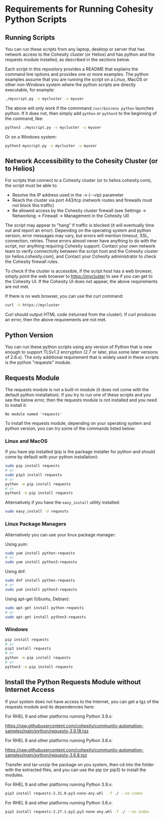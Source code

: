 # Requirements for Running Cohesity Python Scripts

## Running Scripts

You can run these scripts from any laptop, desktop or server that has network access to the Cohesity cluster (or Helios) and has python and the requests module installed, as described in the sections below.

Each script in this repository provides a README that explains the command line options and provides one or more examples. The python examples assume that you are running the script on a Linux, MacOS or other non-Windows system where the python scripts are directly executable, for example:

```bash
./myscript.py -v mycluster -u myuser
```

The above will only work if the commmand `/usr/bin/env python` launches python. If it does not, then simply add `python` or `python3` to the beginning of the command, like:

```bash
python3 ./myscript.py -v mycluster -u myuser
```

Or on a Windows system:

```bash
python3 myscript.py -v mycluster -u myuser
```

## Network Accessibility to the Cohesity Cluster (or to Helios)

For scripts that connect to a Cohesity cluster (or to helios.cohesity.com), the script must be able to:

* Resolve the IP address used in the -v (--vip) parameter
* Reach the cluster via port 443/tcp (network routes and firewalls must not block this traffic)
* Be allowed access by the Cohesity cluster firewall (see Settings -> Networking -> Firewall -> Management in the Cohesity UI)

The script may appear to "hang" if traffic is blocked (it will eventually time out and report an error). Depending on the operating system and python version, error messages may vary, but errors will mention timeout, SSL, connection, retries. These errors almost never have anything to do with the script, nor anything requiring Cohesity support. Contact your own network team to verify connectivity between the script host and the Cohesity cluster (or helios.cohesity.com), and Contact your Cohesity administrator to check the Cohesity firewall rules.

To check if the cluster is accessible, if the script host has a web browser, simply point the web browser to <https://mycluster> to see if you can get to the Cohesity UI. If the Cohesity UI does not appear, the above requirements are not met.

If there is no web browser, you can use the curl command:

```bash
curl -k https://mycluster
```

Curl should output HTML code (returned from the cluster). If curl produces an error, then the above requirements are not met.

## Python Version

You can run these python scripts using any version of Python that is new enough to support TLSv1.2 encryption (2.7 or later, plus some later versions of 2.6.x). The only additional requirement that is widely used in these scripts is the python "requests" module.

## Requests Module

The requests module is not a built-in module (it does not come with the default python installation). If you try to run one of these scripts and you see the below error, then the requests module is not installed and you need to install it:

```text
No module named 'requests'
```

To install the requests module, depending on your operating system and python version, you can try some of the commands listed below:

### Linux and MacOS

If you have pip installed (pip is the package installer for python and should come by default with your python installation):

```bash
sudo pip install requests
# or
sudo pip3 install requests
# or
python -m pip install requests
# or
python3 -m pip install requests
```

Alternatively if you have the `easy_install` utility installed:

```bash
sudo easy_install -U requests
```

### Linux Package Managers

Alternatively you can use your linux package manager:

Using yum:

```bash
sudo yum install python-requests
# or
sudo yum install python3-requests
```

Using dnf:

```bash
sudo dnf install python-requests
# or
sudo yum install python3-requests
```

Using apt-get (Ubuntu, Debian):

```bash
sudo apt-get install python-requests
# or
sudo apt-get install python3-requests
```

### Windows

```bash
pip install requests
# or
pip3 install requests
# or
python -m pip install requests
# or
python3 -m pip install requests
```

## Install the Python Requests Module without Internet Access

If your system does not have access to the Internet, you can get a tgz of the requests module and its dependencies here:

For RHEL 9 and other platforms running Python 3.9.x:

<https://raw.githubusercontent.com/cohesity/community-automation-samples/main/python/requests-3.9.18.tgz>

For RHEL 8 and other platforms running Python 3.6.x:

<https://raw.githubusercontent.com/cohesity/community-automation-samples/main/python/requests-3.6.8.tgz>

Transfer and tar-unzip the package on you system, then cd into the folder with the extracted files, and you can use the pip (or pip3) to install the modules.

For RHEL 9 and other platforms running Python 3.9.x:

```bash
pip3 install requests-2.31.0-py3-none-any.whl  -f ./ --no-index
```

For RHEL 8 and other platforms running Python 3.6.x:

```bash
pip3 install requests-2.27.1-py2.py3-none-any.whl -f ./ --no-index
```
